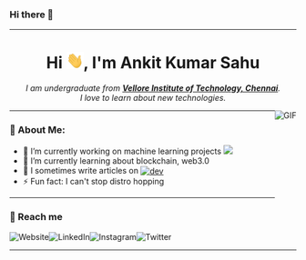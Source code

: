 ### Hi there 👋

<hr>
<h1 align="center">Hi <img src="https://raw.githubusercontent.com/ABSphreak/ABSphreak/master/gifs/Hi.gif" width="30px">, I'm Ankit Kumar Sahu</h1>


<p align="center">
  <em>
    I am undergraduate from <a href="https://chennai.vit.ac.in"> <b>Vellore Institute of Technology, Chennai</b></a>.<br>
    I love to learn about new technologies. <br>
  </em> 
</p>
<img align="right" alt="GIF" height="160px" src="https://media.giphy.com/media/du3J3cXyzhj75IOgvA/giphy.gif" />

<hr>

### 🤵 About Me:
- 🔭 I’m currently working on machine learning projects
      <img src="https://media.giphy.com/media/WUlplcMpOCEmTGBtBW/giphy.gif" width="30">
- 🌱 I’m currently learning about blockchain, web3.0
- 📝 I sometimes write articles on 
      [<img align="center" alt="dev" height="30px" src="https://d2fltix0v2e0sb.cloudfront.net/dev-badge.svg" />](https://dev.to/ankitsahu)
- ⚡ Fun fact: I can't stop distro hopping

<hr>

### 💬 Reach me

[<img align="left" alt="Website" height="25px" src="https://cdn-icons-png.flaticon.com/512/3988/3988027.png" />](https://ankitsawho.github.io/)
[<img align="left" alt="LinkedIn" height="25px" src="https://cdn-icons-png.flaticon.com/512/1383/1383262.png"/>](https://www.linkedin.com/in/ankit-kumar-sahu-8817681a4/)
[<img align="left" alt="Instagram" height="25px" src="https://cdn-icons-png.flaticon.com/512/408/408707.png" />](https://instagram.com/ankitsawho/)
[<img align="left" alt="Twitter" height="25px" src="https://cdn-icons-png.flaticon.com/512/725/725311.png" />](https://twitter.com/ankitsawho)
<br>
<hr>



<!-- - 👯 I’m looking to collaborate on ... -->
<!-- - 🤔 I’m looking for help with ... -->
<!-- - 💬 Ask me about ... -->
<!-- - 📫 How to reach me: ... -->
<!-- - 😄 Pronouns: ... -->
